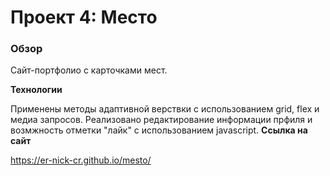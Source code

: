 # Проект 4: Место

### Обзор

Сайт-портфолио с карточками мест.

**Технологии**

Применены методы адаптивной верствки с использованием grid, flex и медиа запросов. Реализовано редактирование информации прфиля и возмжность отметки "лайк" с использованием javascript.
**Ссылка на сайт**

https://er-nick-cr.github.io/mesto/